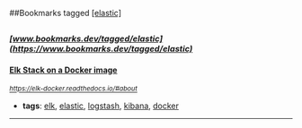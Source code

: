 ##Bookmarks tagged [[elastic]](https://www.bookmarks.dev?q=[elastic])

_<sup><sup>[www.bookmarks.dev/tagged/elastic](https://www.bookmarks.dev/tagged/elastic)</sup></sup>_
---
#### [Elk Stack on a Docker image](https://elk-docker.readthedocs.io/#about)
_<sup>https://elk-docker.readthedocs.io/#about</sup>_

* **tags**: [elk](../tagged/elk.md), [elastic](../tagged/elastic.md), [logstash](../tagged/logstash.md), [kibana](../tagged/kibana.md), [docker](../tagged/docker.md)
---
